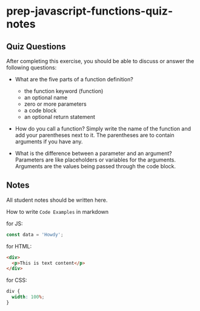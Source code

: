 # prep-javascript-functions-quiz-notes

## Quiz Questions

After completing this exercise, you should be able to discuss or answer the following questions:

- What are the five parts of a function definition?

  - the function keyword (function)
  - an optional name
  - zero or more parameters
  - a code block
  - an optional return statement

- How do you call a function?
  Simply write the name of the function and add your parentheses next to it. The parentheses are to contain arguments if you have any.

- What is the difference between a parameter and an argument?
  Parameters are like placeholders or variables for the arguments. Arguments are the values being passed through the code block.

## Notes

All student notes should be written here.

How to write `Code Examples` in markdown

for JS:

```javascript
const data = 'Howdy';
```

for HTML:

```html
<div>
  <p>This is text content</p>
</div>
```

for CSS:

```css
div {
  width: 100%;
}
```
